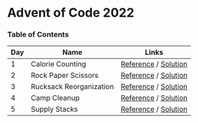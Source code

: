 # Advent of Code 2022

### Table of Contents

| Day | Name                    | Links                                                                                      |
| --- | ----------------------- | ------------------------------------------------------------------------------------------ |
| 1   | Calorie Counting        | [Reference](https://adventofcode.com/2022/day/1) / [Solution](/events/2022/day-1/index.ts) |
| 2   | Rock Paper Scissors     | [Reference](https://adventofcode.com/2022/day/2) / [Solution](/events/2022/day-2/index.ts) |
| 3   | Rucksack Reorganization | [Reference](https://adventofcode.com/2022/day/3) / [Solution](/events/2022/day-3/index.ts) |
| 4   | Camp Cleanup            | [Reference](https://adventofcode.com/2022/day/4) / [Solution](/events/2022/day-4/index.ts) |
| 5   | Supply Stacks           | [Reference](https://adventofcode.com/2022/day/5) / [Solution](/events/2022/day-5/index.ts) |